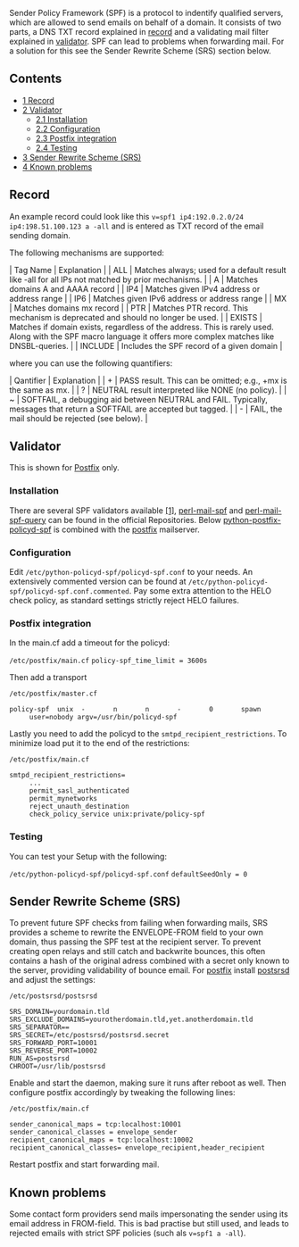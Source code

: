 Sender Policy Framework (SPF) is a protocol to indentify qualified servers, which are allowed to send emails on behalf of a domain. It consists of two parts, a DNS TXT record explained in [record](#Record) and a validating mail filter explained in [validator](#Validator). SPF can lead to problems when forwarding mail. For a solution for this see the Sender Rewrite Scheme (SRS) section below.

## Contents

*   [1 Record](#Record)
*   [2 Validator](#Validator)
    *   [2.1 Installation](#Installation)
    *   [2.2 Configuration](#Configuration)
    *   [2.3 Postfix integration](#Postfix_integration)
    *   [2.4 Testing](#Testing)
*   [3 Sender Rewrite Scheme (SRS)](#Sender_Rewrite_Scheme_.28SRS.29)
*   [4 Known problems](#Known_problems)

## Record

An example record could look like this `v=spf1 ip4:192.0.2.0/24 ip4:198.51.100.123 a -all` and is entered as TXT record of the email sending domain.

The following mechanisms are supported:

| Tag Name | Explanation |
| ALL | Matches always; used for a default result like -all for all IPs not matched by prior mechanisms. |
| A | Matches domains A and AAAA record |
| IP4 | Matches given IPv4 address or address range |
| IP6 | Matches given IPv6 address or address range |
| MX | Matches domains mx record |
| PTR | Matches PTR record. This mechanism is deprecated and should no longer be used. |
| EXISTS | Matches if domain exists, regardless of the address. This is rarely used. Along with the SPF macro language it offers more complex matches like DNSBL-queries. |
| INCLUDE | Includes the SPF record of a given domain |

where you can use the following quantifiers:

| Qantifier | Explanation |
| + | PASS result. This can be omitted; e.g., +mx is the same as mx. |
| ? | NEUTRAL result interpreted like NONE (no policy). |
| ~ | SOFTFAIL, a debugging aid between NEUTRAL and FAIL. Typically, messages that return a SOFTFAIL are accepted but tagged. |
| - | FAIL, the mail should be rejected (see below). |

## Validator

This is shown for [Postfix](/index.php/Postfix "Postfix") only.

### Installation

There are several SPF validators available [[1]](http://www.openspf.org/Implementations), [perl-mail-spf](https://www.archlinux.org/packages/?name=perl-mail-spf) and [perl-mail-spf-query](https://www.archlinux.org/packages/?name=perl-mail-spf-query) can be found in the official Repositories. Below [python-postfix-policyd-spf](https://aur.archlinux.org/packages/python-postfix-policyd-spf/) is combined with the [postfix](https://www.archlinux.org/packages/?name=postfix) mailserver.

### Configuration

Edit `/etc/python-policyd-spf/policyd-spf.conf` to your needs. An extensively commented version can be found at `/etc/python-policyd-spf/policyd-spf.conf.commented`. Pay some extra attention to the HELO check policy, as standard settings strictly reject HELO failures.

### Postfix integration

In the main.cf add a timeout for the policyd:

 `/etc/postfix/main.cf`  `policy-spf_time_limit = 3600s` 

Then add a transport

 `/etc/postfix/master.cf` 
```
policy-spf  unix  -       n       n       -       0       spawn
     user=nobody argv=/usr/bin/policyd-spf
```

Lastly you need to add the policyd to the `smtpd_recipient_restrictions`. To minimize load put it to the end of the restrictions:

 `/etc/postfix/main.cf` 
```
smtpd_recipient_restrictions=
     ...
     permit_sasl_authenticated
     permit_mynetworks
     reject_unauth_destination
     check_policy_service unix:private/policy-spf

```

### Testing

You can test your Setup with the following:

 `/etc/python-policyd-spf/policyd-spf.conf`  `defaultSeedOnly = 0` 

## Sender Rewrite Scheme (SRS)

To prevent future SPF checks from failing when forwarding mails, SRS provides a scheme to rewrite the ENVELOPE-FROM field to your own domain, thus passing the SPF test at the recipient server. To prevent creating open relays and still catch and backwrite bounces, this often contains a hash of the original adress combined with a secret only known to the server, providing validability of bounce email. For [postfix](https://www.archlinux.org/packages/?name=postfix) install [postsrsd](https://aur.archlinux.org/packages/postsrsd/) and adjust the settings:

 `/etc/postsrsd/postsrsd` 
```
SRS_DOMAIN=yourdomain.tld
SRS_EXCLUDE_DOMAINS=yourotherdomain.tld,yet.anotherdomain.tld
SRS_SEPARATOR==
SRS_SECRET=/etc/postsrsd/postsrsd.secret
SRS_FORWARD_PORT=10001
SRS_REVERSE_PORT=10002
RUN_AS=postsrsd
CHROOT=/usr/lib/postsrsd
```

Enable and start the daemon, making sure it runs after reboot as well. Then configure postfix accordingly by tweaking the following lines:

 `/etc/postfix/main.cf` 
```
sender_canonical_maps = tcp:localhost:10001
sender_canonical_classes = envelope_sender
recipient_canonical_maps = tcp:localhost:10002
recipient_canonical_classes= envelope_recipient,header_recipient
```

Restart postfix and start forwarding mail.

## Known problems

Some contact form providers send mails impersonating the sender using its email address in FROM-field. This is bad practise but still used, and leads to rejected emails with strict SPF policies (such als `v=spf1 a -all`).